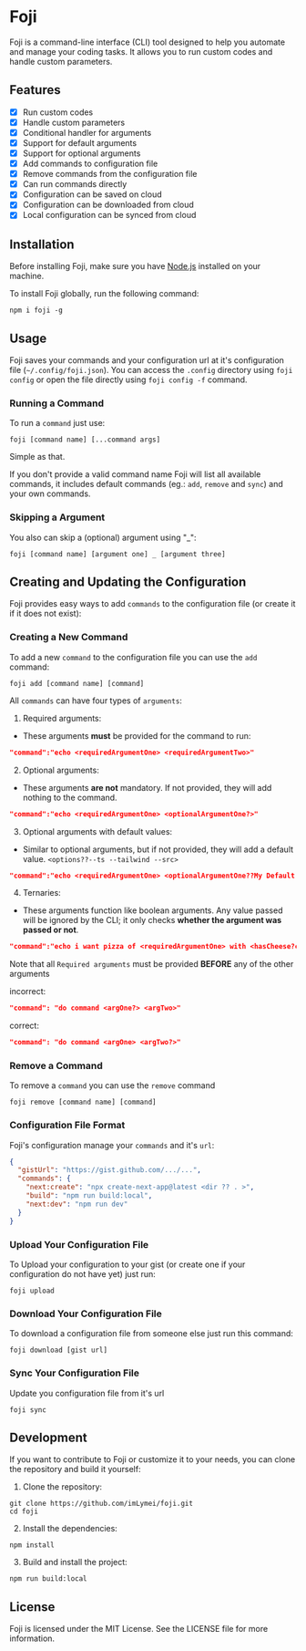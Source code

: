# Foji

Foji is a command-line interface (CLI) tool designed to help you automate and manage your coding tasks. It allows you to run custom codes and handle custom parameters.

## Features

- [x] Run custom codes
- [x] Handle custom parameters
- [x] Conditional handler for arguments
- [x] Support for default arguments
- [x] Support for optional arguments
- [x] Add commands to configuration file
- [x] Remove commands from the configuration file
- [x] Can run commands directly
- [x] Configuration can be saved on cloud
- [x] Configuration can be downloaded from cloud
- [x] Local configuration can be synced from cloud

## Installation

Before installing Foji, make sure you have [Node.js](https://nodejs.org/) installed on your machine.

To install Foji globally, run the following command:

```shell
npm i foji -g
```

## Usage

Foji saves your commands and your configuration url at it's configuration file (`~/.config/foji.json`). You can access the `.config` directory using `foji config` or open the file directly using `foji config -f` command.

### Running a Command

To run a `command` just use:

```shell
foji [command name] [...command args]
```
Simple as that.

If you don't provide a valid command name Foji will list all available commands, it includes default commands (eg.: `add`, `remove` and `sync`) and your own commands.

### Skipping a Argument

You also can skip a (optional) argument using "_":

```shell
foji [command name] [argument one] _ [argument three]
```

## Creating and Updating the Configuration

Foji provides easy ways to add `commands` to the configuration file (or create it if it does not exist):

### Creating a New Command

To add a new `command` to the configuration file you can use the `add` command:

```shell
foji add [command name] [command]
```

All `commands` can have four types of `arguments`:

1. Required arguments:

- These arguments **must** be provided for the command to run:

```json
"command":"echo <requiredArgumentOne> <requiredArgumentTwo>"
```

2. Optional arguments:

- These arguments **are not** mandatory. If not provided, they will add nothing to the command.

```json
"command":"echo <requiredArgumentOne> <optionalArgumentOne?>"
```

3. Optional arguments with default values:

- Similar to optional arguments, but if not provided, they will add a default value. `<options??--ts --tailwind --src>`

```json
"command":"echo <requiredArgumentOne> <optionalArgumentOne??My Default Value>"
```

4. Ternaries:

- These arguments function like boolean arguments. Any value passed will be ignored by the CLI; it only checks **whether the argument was passed or not**.

```json
"command":"echo i want pizza of <requiredArgumentOne> with <hasCheese?cheese:no cheese>"
```

Note that all `Required arguments` must be provided **BEFORE** any of the other arguments

incorrect:

```json
"command": "do command <argOne?> <argTwo>"
```

correct:

```json
"command": "do command <argOne> <argTwo?>"
```

### Remove a Command

To remove a `command` you can use the `remove` command

```shell
foji remove [command name] [command]
```

### Configuration File Format

Foji's configuration manage your `commands` and it's `url`:

```json
{
  "gistUrl": "https://gist.github.com/.../...",
  "commands": {
    "next:create": "npx create-next-app@latest <dir ?? . >",
    "build": "npm run build:local",
    "next:dev": "npm run dev"
  }
}
```

### Upload Your Configuration File

To Upload your configuration to your gist (or create one if your configuration do not have yet) just run:

```shell
foji upload
```

### Download Your Configuration File

To download a configuration file from someone else just run this command:

```shell
foji download [gist url]
```

### Sync Your Configuration File

Update you configuration file from it's url

```shell
foji sync
```

## Development

If you want to contribute to Foji or customize it to your needs, you can clone the repository and build it yourself:

1. Clone the repository:

```shell
git clone https://github.com/imLymei/foji.git
cd foji
```

2. Install the dependencies:

```shell
npm install
```

3. Build and install the project:

```shell
npm run build:local
```

## License

Foji is licensed under the MIT License. See the LICENSE file for more information.
